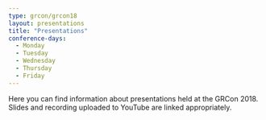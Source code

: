 ```yaml
---
type: grcon/grcon18
layout: presentations
title: "Presentations"
conference-days:
  - Monday
  - Tuesday
  - Wednesday
  - Thursday
  - Friday
---
```


Here you can find information about presentations held at the GRCon 2018. Slides and recording uploaded to YouTube are linked appropriately.
